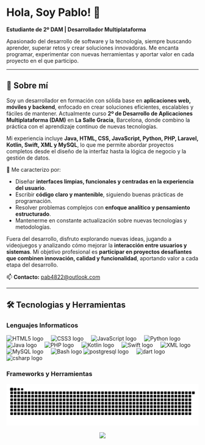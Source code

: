 # Hola, Soy Pablo! 👋  
**Estudiante de 2º DAM | Desarrollador Multiplataforma**  

Apasionado del desarrollo de software y la tecnología, siempre buscando aprender, superar retos y crear soluciones innovadoras. Me encanta programar, experimentar con nuevas herramientas y aportar valor en cada proyecto en el que participo.  

---

## 🔎 Sobre mí

Soy un desarrollador en formación con sólida base en **aplicaciones web, móviles y backend**, enfocado en crear soluciones eficientes, escalables y fáciles de mantener. Actualmente curso **2º de Desarrollo de Aplicaciones Multiplataforma (DAM)** en **La Salle Gracia**, Barcelona, donde combino la práctica con el aprendizaje continuo de nuevas tecnologías.  

Mi experiencia incluye **Java, HTML, CSS, JavaScript, Python, PHP, Laravel, Kotlin, Swift, XML y MySQL**, lo que me permite abordar proyectos completos desde el diseño de la interfaz hasta la lógica de negocio y la gestión de datos.  

📌 Me caracterizo por:  
- Diseñar **interfaces limpias, funcionales y centradas en la experiencia del usuario**.  
- Escribir **código claro y mantenible**, siguiendo buenas prácticas de programación.  
- Resolver problemas complejos con **enfoque analítico y pensamiento estructurado**.  
- Mantenerme en constante actualización sobre nuevas tecnologías y metodologías.  

Fuera del desarrollo, disfruto explorando nuevas ideas, jugando a videojuegos y analizando cómo mejorar la **interacción entre usuarios y sistemas**. Mi objetivo profesional es **participar en proyectos desafiantes que combinen innovación, calidad y funcionalidad**, aportando valor a cada etapa del desarrollo.  

📫 **Contacto:** pab4822@outlook.com

---

<h2 align="left">🛠 Tecnologias y Herramientas</h2>


<h3 align="left"> Lenguajes Informaticos</h3>

<div align="left">
  <img src="https://cdn.jsdelivr.net/gh/devicons/devicon/icons/html5/html5-original.svg" height="40" alt="HTML5 logo" />
  <img width="12" />
  <img src="https://cdn.jsdelivr.net/gh/devicons/devicon/icons/css3/css3-original.svg" height="40" alt="CSS3 logo" />
  <img width="12" />
  <img src="https://cdn.jsdelivr.net/gh/devicons/devicon/icons/javascript/javascript-original.svg" height="40" alt="JavaScript logo" />
  <img width="12" />
  <img src="https://cdn.jsdelivr.net/gh/devicons/devicon/icons/python/python-original.svg" height="40" alt="Python logo" />
  <img width="12" />
  <img src="https://cdn.jsdelivr.net/gh/devicons/devicon/icons/java/java-original.svg" height="40" alt="Java logo" />
  <img width="12" />
  <img src="https://cdn.jsdelivr.net/gh/devicons/devicon/icons/php/php-original.svg" height="40" alt="PHP logo" />
  <img width="12" />
  <img src="https://cdn.jsdelivr.net/gh/devicons/devicon/icons/kotlin/kotlin-original.svg" height="40" alt="Kotlin logo" />
  <img width="12" />
  <img src="https://cdn.jsdelivr.net/gh/devicons/devicon/icons/swift/swift-original.svg" height="40" alt="Swift logo" />
  <img width="12" />
  <img src="https://cdn.jsdelivr.net/gh/devicons/devicon/icons/xml/xml-original.svg" height="40" alt="XML logo" />
  <img width="12" />
  <img src="https://cdn.jsdelivr.net/gh/devicons/devicon/icons/mysql/mysql-original.svg" height="40" alt="MySQL logo" />
  <img width="12" />
  <img src="https://cdn.jsdelivr.net/gh/devicons/devicon/icons/bash/bash-original.svg" height="40" alt="Bash logo" />
  <img src="https://cdn.jsdelivr.net/gh/devicons/devicon/icons/postgresql/postgresql-original.svg" height="40" alt="postgresql logo"  />
  <img width="12" />
  <img src="https://cdn.jsdelivr.net/gh/devicons/devicon/icons/dart/dart-original.svg" height="40" alt="dart logo"  />
  <img src="https://cdn.jsdelivr.net/gh/devicons/devicon/icons/csharp/csharp-original.svg" height="40" alt="csharp logo"  />
  <img width="12" />
</div>

<h3 align="left"> Frameworks y Herramientas</h3>

![Snake animation Contribution Graph](https://raw.githubusercontent.com/Anmol-Baranwal/Anmol-Baranwal/output/github-contribution-grid-snake-dark.svg)
 
<p align="center">
  <img src="https://capsule-render.vercel.app/api?type=waving&color=gradient&height=60&section=footer&width=200"/>
</p>
